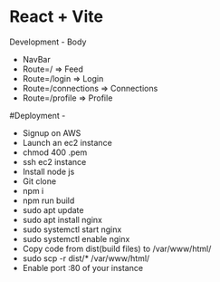 # React + Vite

Development -
Body

- NavBar
- Route=/ => Feed
- Route=/login => Login
- Route=/connections => Connections
- Route=/profile => Profile

#Deployment -

- Signup on AWS
- Launch an ec2 instance
- chmod 400 <secret>.pem
- ssh ec2 instance
- Install node js
- Git clone
- npm i
- npm run build
- sudo apt update
- sudo apt install nginx
- sudo systemctl start nginx
- sudo systemctl enable nginx
- Copy code from dist(build files) to /var/www/html/
- sudo scp -r dist/\* /var/www/html/
- Enable port :80 of your instance
